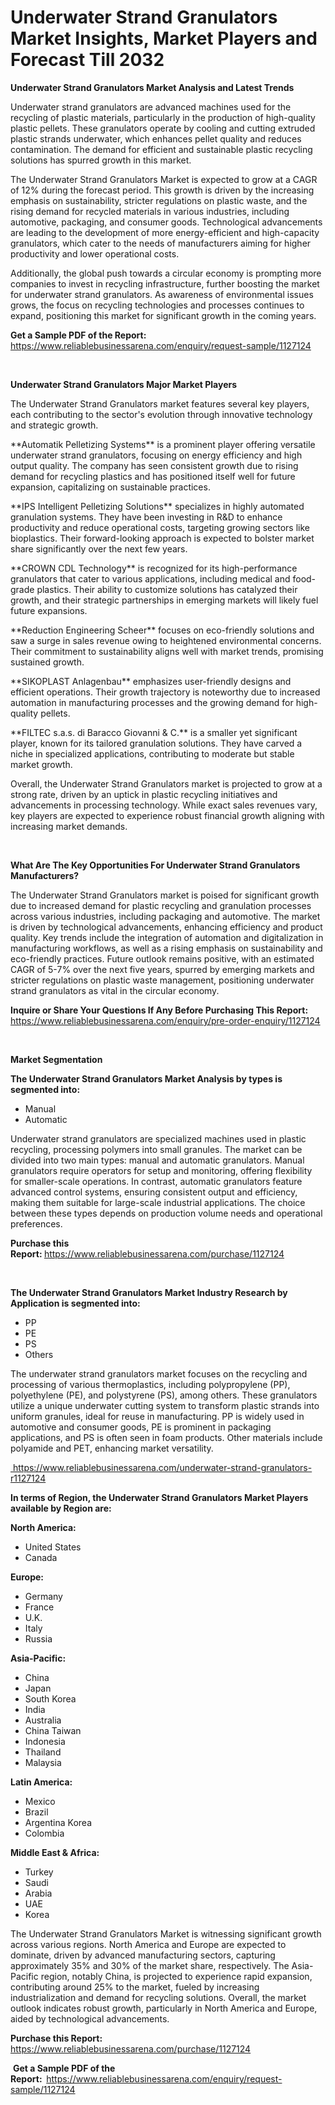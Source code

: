 <p><h1>Underwater Strand Granulators Market Insights, Market Players and Forecast Till 2032</h1></p><p><strong>Underwater Strand Granulators Market Analysis and Latest Trends</strong></p>
<p><p>Underwater strand granulators are advanced machines used for the recycling of plastic materials, particularly in the production of high-quality plastic pellets. These granulators operate by cooling and cutting extruded plastic strands underwater, which enhances pellet quality and reduces contamination. The demand for efficient and sustainable plastic recycling solutions has spurred growth in this market.</p><p>The Underwater Strand Granulators Market is expected to grow at a CAGR of 12% during the forecast period. This growth is driven by the increasing emphasis on sustainability, stricter regulations on plastic waste, and the rising demand for recycled materials in various industries, including automotive, packaging, and consumer goods. Technological advancements are leading to the development of more energy-efficient and high-capacity granulators, which cater to the needs of manufacturers aiming for higher productivity and lower operational costs.</p><p>Additionally, the global push towards a circular economy is prompting more companies to invest in recycling infrastructure, further boosting the market for underwater strand granulators. As awareness of environmental issues grows, the focus on recycling technologies and processes continues to expand, positioning this market for significant growth in the coming years.</p></p>
<p><strong>Get a Sample PDF of the Report:&nbsp;</strong> <a href="https://www.reliablebusinessarena.com/enquiry/request-sample/1127124?utm_campaign=2988&utm_medium=2&utm_source=Github&utm_content=ia&utm_term=12042025&utm_id=underwater-strand-granulators">https://www.reliablebusinessarena.com/enquiry/request-sample/1127124</a></p>
<p>&nbsp;</p>
<p><strong>Underwater Strand Granulators Major Market Players</strong></p>
<p><p>The Underwater Strand Granulators market features several key players, each contributing to the sector's evolution through innovative technology and strategic growth. </p><p>**Automatik Pelletizing Systems** is a prominent player offering versatile underwater strand granulators, focusing on energy efficiency and high output quality. The company has seen consistent growth due to rising demand for recycling plastics and has positioned itself well for future expansion, capitalizing on sustainable practices.</p><p>**IPS Intelligent Pelletizing Solutions** specializes in highly automated granulation systems. They have been investing in R&D to enhance productivity and reduce operational costs, targeting growing sectors like bioplastics. Their forward-looking approach is expected to bolster market share significantly over the next few years.</p><p>**CROWN CDL Technology** is recognized for its high-performance granulators that cater to various applications, including medical and food-grade plastics. Their ability to customize solutions has catalyzed their growth, and their strategic partnerships in emerging markets will likely fuel future expansions.</p><p>**Reduction Engineering Scheer** focuses on eco-friendly solutions and saw a surge in sales revenue owing to heightened environmental concerns. Their commitment to sustainability aligns well with market trends, promising sustained growth.</p><p>**SIKOPLAST Anlagenbau** emphasizes user-friendly designs and efficient operations. Their growth trajectory is noteworthy due to increased automation in manufacturing processes and the growing demand for high-quality pellets.</p><p>**FILTEC s.a.s. di Baracco Giovanni & C.** is a smaller yet significant player, known for its tailored granulation solutions. They have carved a niche in specialized applications, contributing to moderate but stable market growth.</p><p>Overall, the Underwater Strand Granulators market is projected to grow at a strong rate, driven by an uptick in plastic recycling initiatives and advancements in processing technology. While exact sales revenues vary, key players are expected to experience robust financial growth aligning with increasing market demands.</p></p>
<p>&nbsp;</p>
<p><strong>What Are The Key Opportunities For Underwater Strand Granulators Manufacturers?</strong></p>
<p><p>The Underwater Strand Granulators market is poised for significant growth due to increased demand for plastic recycling and granulation processes across various industries, including packaging and automotive. The market is driven by technological advancements, enhancing efficiency and product quality. Key trends include the integration of automation and digitalization in manufacturing workflows, as well as a rising emphasis on sustainability and eco-friendly practices. Future outlook remains positive, with an estimated CAGR of 5-7% over the next five years, spurred by emerging markets and stricter regulations on plastic waste management, positioning underwater strand granulators as vital in the circular economy.</p></p>
<p><strong>Inquire or Share Your Questions If Any Before Purchasing This Report:</strong> <a href="https://www.reliablebusinessarena.com/enquiry/pre-order-enquiry/1127124?utm_campaign=2988&utm_medium=2&utm_source=Github&utm_content=ia&utm_term=12042025&utm_id=underwater-strand-granulators">https://www.reliablebusinessarena.com/enquiry/pre-order-enquiry/1127124</a></p>
<p>&nbsp;</p>
<p><strong>Market Segmentation</strong></p>
<p><strong>The Underwater Strand Granulators Market Analysis by types is segmented into:</strong></p>
<p><ul><li>Manual</li><li>Automatic</li></ul></p>
<p><p>Underwater strand granulators are specialized machines used in plastic recycling, processing polymers into small granules. The market can be divided into two main types: manual and automatic granulators. Manual granulators require operators for setup and monitoring, offering flexibility for smaller-scale operations. In contrast, automatic granulators feature advanced control systems, ensuring consistent output and efficiency, making them suitable for large-scale industrial applications. The choice between these types depends on production volume needs and operational preferences.</p></p>
<p><strong>Purchase this Report:&nbsp;</strong><a href="https://www.reliablebusinessarena.com/purchase/1127124?utm_campaign=2988&utm_medium=2&utm_source=Github&utm_content=ia&utm_term=12042025&utm_id=underwater-strand-granulators">https://www.reliablebusinessarena.com/purchase/1127124</a></p>
<p>&nbsp;</p>
<p><strong>The Underwater Strand Granulators Market Industry Research by Application is segmented into:</strong></p>
<p><ul><li>PP</li><li>PE</li><li>PS</li><li>Others</li></ul></p>
<p><p>The underwater strand granulators market focuses on the recycling and processing of various thermoplastics, including polypropylene (PP), polyethylene (PE), and polystyrene (PS), among others. These granulators utilize a unique underwater cutting system to transform plastic strands into uniform granules, ideal for reuse in manufacturing. PP is widely used in automotive and consumer goods, PE is prominent in packaging applications, and PS is often seen in foam products. Other materials include polyamide and PET, enhancing market versatility.</p></p>
<p><a href="https://www.reliablebusinessarena.com/underwater-strand-granulators-r1127124?utm_campaign=2988&utm_medium=2&utm_source=Github&utm_content=ia&utm_term=12042025&utm_id=underwater-strand-granulators">&nbsp;https://www.reliablebusinessarena.com/underwater-strand-granulators-r1127124</a></p>
<p><strong>In terms of Region, the Underwater Strand Granulators Market Players available by Region are:</strong></p>
<p>
    <p> <strong> North America: </strong>
        <ul>
            <li>United States</li>
            <li>Canada</li>
        </ul>
        </p> 
    <p> <strong> Europe: </strong>
        <ul>
            <li>Germany</li>
            <li>France</li>
            <li>U.K.</li>
            <li>Italy</li>
            <li>Russia</li>
        </ul>
        </p> 
    <p> <strong> Asia-Pacific: </strong>
        <ul>
            <li>China</li>
            <li>Japan</li>
            <li>South Korea</li>
            <li>India</li>
            <li>Australia</li>
            <li>China Taiwan</li>
            <li>Indonesia</li>
            <li>Thailand</li>
            <li>Malaysia</li>
        </ul>
        </p> 
    <p> <strong> Latin America: </strong>
        <ul>
            <li>Mexico</li>
            <li>Brazil</li>
            <li>Argentina Korea</li>
            <li>Colombia</li>
        </ul>
        </p> 
    <p> <strong> Middle East & Africa: </strong>
        <ul>
            <li>Turkey</li>
            <li>Saudi</li>
            <li>Arabia</li>
            <li>UAE</li>
            <li>Korea</li>
        </ul>
    </p>
    </p>
<p><p>The Underwater Strand Granulators Market is witnessing significant growth across various regions. North America and Europe are expected to dominate, driven by advanced manufacturing sectors, capturing approximately 35% and 30% of the market share, respectively. The Asia-Pacific region, notably China, is projected to experience rapid expansion, contributing around 25% to the market, fueled by increasing industrialization and demand for recycling solutions. Overall, the market outlook indicates robust growth, particularly in North America and Europe, aided by technological advancements.</p></p>
<p><strong>Purchase this Report: </strong><a href="https://www.reliablebusinessarena.com/purchase/1127124?utm_campaign=2988&utm_medium=2&utm_source=Github&utm_content=ia&utm_term=12042025&utm_id=underwater-strand-granulators">https://www.reliablebusinessarena.com/purchase/1127124</a></p>
<p>&nbsp;<strong>Get a Sample PDF of the Report:&nbsp;&nbsp;</strong><a href="https://www.reliablebusinessarena.com/enquiry/request-sample/1127124?utm_campaign=2988&utm_medium=2&utm_source=Github&utm_content=ia&utm_term=12042025&utm_id=underwater-strand-granulators">https://www.reliablebusinessarena.com/enquiry/request-sample/1127124</a></p>
<p><strong></strong></p>
<p><p></p><p></p><p></p></p>